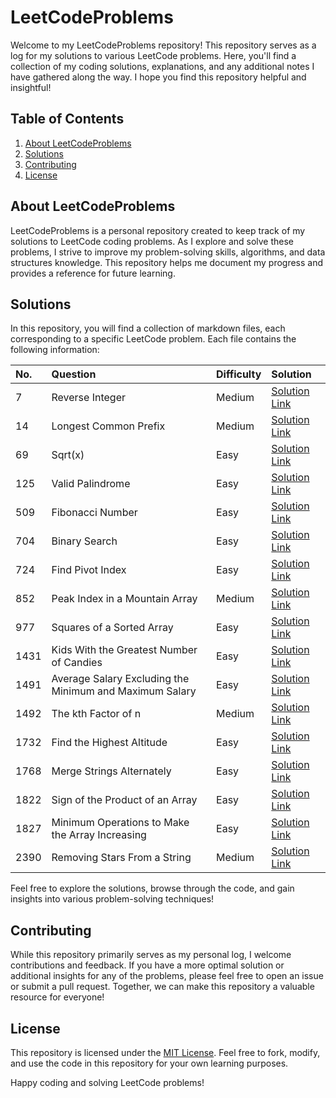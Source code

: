 # LeetCodeProblems

Welcome to my LeetCodeProblems repository! This repository serves as a log for my solutions to various LeetCode problems. Here, you'll find a collection of my coding solutions, explanations, and any additional notes I have gathered along the way. I hope you find this repository helpful and insightful!

## Table of Contents

1. [About LeetCodeProblems](#about-leetcodeproblems)
2. [Solutions](#solutions)
3. [Contributing](#contributing)
4. [License](#license)

## About LeetCodeProblems

LeetCodeProblems is a personal repository created to keep track of my solutions to LeetCode coding problems. As I explore and solve these problems, I strive to improve my problem-solving skills, algorithms, and data structures knowledge. This repository helps me document my progress and provides a reference for future learning.

## Solutions

In this repository, you will find a collection of markdown files, each corresponding to a specific LeetCode problem. Each file contains the following information:

| No.  | Question                        | Difficulty | Solution |
| :--- | :------------------------------ | :--------- | :------- |
| 7 | Reverse Integer | Medium | [Solution Link](https://github.com/Krips24/leetCodeProblems/blob/main/Solutions%20/7.%20Reverse%20Integer.md) |
| 14 |Longest Common Prefix | Medium | [Solution Link](https://github.com/Krips24/leetCodeProblems/blob/main/Solutions%20/14.%20Longest%20Common%20Prefix.md) |
| 69 | Sqrt(x) | Easy | [Solution Link](https://github.com/Krips24/leetCodeProblems/blob/main/Solutions%20/69.%20Sqrt(x).md) |
| 125 | Valid Palindrome | Easy | [Solution Link](https://github.com/Krips24/leetCodeProblems/blob/main/Solutions%20/125.%20Valid%20Palindrome.md) |
| 509 | Fibonacci Number | Easy | [Solution Link](https://github.com/Krips24/leetCodeProblems/blob/main/Solutions%20/509.%20Fibonacci%20Number.md) |
| 704 |  Binary Search | Easy | [Solution Link](https://github.com/Krips24/leetCodeProblems/blob/main/Solutions%20/704.%20Binary%20Search.md) |
| 724 |  Find Pivot Index | Easy | [Solution Link]() |
| 852 | Peak Index in a Mountain Array | Medium | [Solution Link](https://github.com/Krips24/leetCodeProblems/blob/main/Solutions%20/852.%20Peak%20Index%20in%20a%20Mountain%20Array.md) |
| 977 | Squares of a Sorted Array | Easy | [Solution Link](https://github.com/Krips24/leetCodeProblems/blob/main/Solutions%20/977.%20Squares%20of%20a%20Sorted%20Array.md) |
| 1431 | Kids With the Greatest Number of Candies | Easy | [Solution Link](https://github.com/Krips24/leetCodeProblems/blob/main/Solutions%20/1431.%20Kids%20With%20the%20Greatest%20Number%20of%20Candies.md) |
| 1491 | Average Salary Excluding the Minimum and Maximum Salary | Easy | [Solution Link](https://github.com/Krips24/leetCodeProblems/blob/main/Solutions%20/1491.%20Average%20Salary%20Excluding%20the%20Minimum%20and%20Maximum%20Salary.md) |
| 1492 | The kth Factor of n | Medium | [Solution Link](https://github.com/Krips24/leetCodeProblems/blob/main/Solutions%20/1492.%20The%20kth%20Factor%20of%20n.md) |
| 1732 | Find the Highest Altitude | Easy | [Solution Link](https://github.com/Krips24/leetCodeProblems/blob/main/Solutions%20/1732.%20Find%20the%20Highest%20Altitude.md) |
| 1768 | Merge Strings Alternately | Easy | [Solution Link](https://github.com/Krips24/leetCodeProblems/blob/main/Solutions%20/1768.%20Merge%20Strings%20Alternately.md) |
| 1822 | Sign of the Product of an Array | Easy | [Solution Link](https://github.com/Krips24/leetCodeProblems/blob/main/Solutions%20/1822.%20Sign%20of%20the%20Product%20of%20an%20Array.md)|
| 1827 | Minimum Operations to Make the Array Increasing | Easy | [Solution Link](https://github.com/Krips24/leetCodeProblems/blob/main/Solutions%20/1827.%20Minimum%20Operations%20to%20Make%20the%20Array%20Increasing.md) |
| 2390 | Removing Stars From a String | Medium | [Solution Link](https://github.com/Krips24/leetCodeProblems/blob/main/Solutions%20/2390.%20Removing%20Stars%20From%20a%20String.md) |


Feel free to explore the solutions, browse through the code, and gain insights into various problem-solving techniques!

## Contributing

While this repository primarily serves as my personal log, I welcome contributions and feedback. If you have a more optimal solution or additional insights for any of the problems, please feel free to open an issue or submit a pull request. Together, we can make this repository a valuable resource for everyone!

## License

This repository is licensed under the [MIT License](LICENSE). Feel free to fork, modify, and use the code in this repository for your own learning purposes.

Happy coding and solving LeetCode problems!

